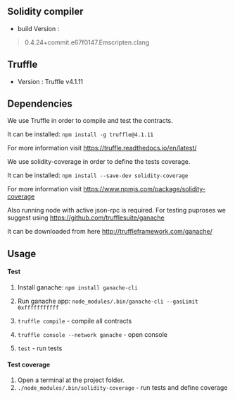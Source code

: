 
## Solidity compiler
- build Version :
> 0.4.24+commit.e67f0147.Emscripten.clang
## Truffle
- Version : Truffle v4.1.11
## Dependencies
We use Truffle in order to compile and test the contracts.

It can be installed:
`npm install -g truffle@4.1.11`

For more information visit https://truffle.readthedocs.io/en/latest/

We use solidity-coverage in order to define the tests coverage.

It can be installed:
`npm install --save-dev solidity-coverage`

For more information visit https://www.npmjs.com/package/solidity-coverage

Also running node with active json-rpc is required. For testing puproses we suggest using https://github.com/trufflesuite/ganache

It can be downloaded from here http://truffleframework.com/ganache/

## Usage
#### Test

1. Install ganache: `npm install ganache-cli`

2. Run ganache app: `node_modules/.bin/ganache-cli --gasLimit 0xfffffffffff`

3. `truffle compile` - compile all contracts

4. `truffle console --network ganache` - open console

5. `test` - run tests

#### Test coverage

1. Open a terminal at the project folder.
2. `./node_modules/.bin/solidity-coverage` - run tests and define coverage
